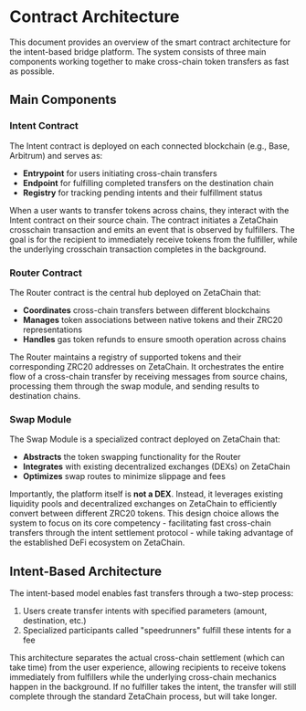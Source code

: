 # Contract Architecture

This document provides an overview of the smart contract architecture for the intent-based bridge platform. The system consists of three main components working together to make cross-chain token transfers as fast as possible.

## Main Components

### Intent Contract

The Intent contract is deployed on each connected blockchain (e.g., Base, Arbitrum) and serves as:
- **Entrypoint** for users initiating cross-chain transfers
- **Endpoint** for fulfilling completed transfers on the destination chain
- **Registry** for tracking pending intents and their fulfillment status

When a user wants to transfer tokens across chains, they interact with the Intent contract on their source chain. The contract initiates a ZetaChain crosschain transaction and emits an event that is observed by fulfillers. The goal is for the recipient to immediately receive tokens from the fulfiller, while the underlying crosschain transaction completes in the background.

### Router Contract

The Router contract is the central hub deployed on ZetaChain that:
- **Coordinates** cross-chain transfers between different blockchains
- **Manages** token associations between native tokens and their ZRC20 representations
- **Handles** gas token refunds to ensure smooth operation across chains

The Router maintains a registry of supported tokens and their corresponding ZRC20 addresses on ZetaChain. It orchestrates the entire flow of a cross-chain transfer by receiving messages from source chains, processing them through the swap module, and sending results to destination chains.

### Swap Module

The Swap Module is a specialized contract deployed on ZetaChain that:
- **Abstracts** the token swapping functionality for the Router
- **Integrates** with existing decentralized exchanges (DEXs) on ZetaChain
- **Optimizes** swap routes to minimize slippage and fees

Importantly, the platform itself is **not a DEX**. Instead, it leverages existing liquidity pools and decentralized exchanges on ZetaChain to efficiently convert between different ZRC20 tokens. This design choice allows the system to focus on its core competency - facilitating fast cross-chain transfers through the intent settlement protocol - while taking advantage of the established DeFi ecosystem on ZetaChain.

## Intent-Based Architecture

The intent-based model enables fast transfers through a two-step process:
1. Users create transfer intents with specified parameters (amount, destination, etc.)
2. Specialized participants called "speedrunners" fulfill these intents for a fee

This architecture separates the actual cross-chain settlement (which can take time) from the user experience, allowing recipients to receive tokens immediately from fulfillers while the underlying cross-chain mechanics happen in the background. If no fulfiller takes the intent, the transfer will still complete through the standard ZetaChain process, but will take longer.

